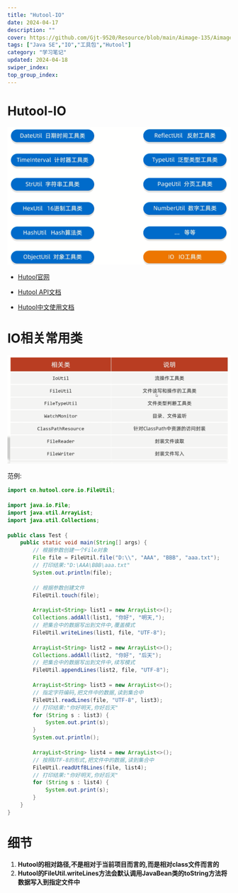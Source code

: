 ```yaml
---
title: "Hutool-IO"
date: 2024-04-17
description: ""
cover: https://github.com/Gjt-9520/Resource/blob/main/Aimage-135/Aimage126.jpg?raw=true
tags: ["Java SE","IO","工具包","Hutool"]
category: "学习笔记"
updated: 2024-04-18
swiper_index: 
top_group_index: 
---
```


# Hutool-IO

![Hutool-IO](../images/Hutool.png)

- [Hutool官网](https://hutool.cn/)

- [Hutool API文档](https://apidoc.gitee.com/dromara/hutool/)

- [Hutool中文使用文档](https://hutool.cn/docs/#/)

# IO相关常用类

![IO相关常用类](../images/HutoolIO相关常用类.png)

范例:

```java
import cn.hutool.core.io.FileUtil;

import java.io.File;
import java.util.ArrayList;
import java.util.Collections;

public class Test {
    public static void main(String[] args) {
        // 根据参数创建一个File对象
        File file = FileUtil.file("D:\\", "AAA", "BBB", "aaa.txt");
        // 打印结果:"D:\AAA\BBB\aaa.txt"
        System.out.println(file);

        // 根据参数创建文件
        FileUtil.touch(file);

        ArrayList<String> list1 = new ArrayList<>();
        Collections.addAll(list1, "你好", "明天,");
        // 把集合中的数据写出到文件中,覆盖模式
        FileUtil.writeLines(list1, file, "UTF-8");
        
        ArrayList<String> list2 = new ArrayList<>();
        Collections.addAll(list2, "你好", "后天");
        // 把集合中的数据写出到文件中,续写模式
        FileUtil.appendLines(list2, file, "UTF-8");

        ArrayList<String> list3 = new ArrayList<>();
        // 指定字符编码,把文件中的数据,读到集合中
        FileUtil.readLines(file, "UTF-8", list3);
        // 打印结果:"你好明天,你好后天"
        for (String s : list3) {
            System.out.print(s);
        }
        System.out.println();

        ArrayList<String> list4 = new ArrayList<>();
        // 按照UTF-8的形式,把文件中的数据,读到集合中
        FileUtil.readUtf8Lines(file, list4);
        // 打印结果:"你好明天,你好后天"
        for (String s : list4) {
            System.out.print(s);
        }
    }
}
```

# 细节

1. **Hutool的相对路径,不是相对于当前项目而言的,而是相对class文件而言的**
2. **Hutool的FileUtil.writeLines方法会默认调用JavaBean类的toString方法将数据写入到指定文件中**